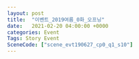 ```yaml
---
layout: post
title:  "이벤트_2019여름_0화_오프닝"
date:   2021-02-20 04:00:00 +0000
categories: Event
Tags: Story Event
SceneCode: ["scene_evt190627_cp0_q1_s10"]
---
```

